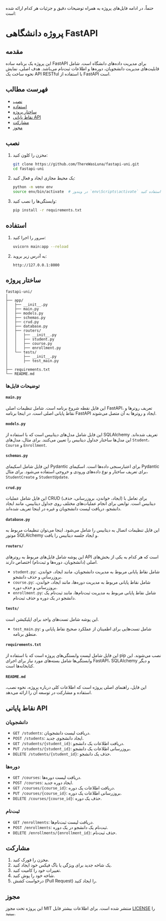 حتماً، در ادامه فایل‌های پروژه به همراه توضیحات دقیق و جزئیات هر کدام ارائه شده است:

# پروژه دانشگاهی FastAPI

## مقدمه

این پروژه یک برنامه ساده FastAPI برای مدیریت داده‌های دانشگاه است. شامل قابلیت‌های مدیریت دانشجویان، دوره‌ها و اطلاعات ثبت‌نام می‌باشد. هدف اصلی، نمایش نحوه ساخت یک API RESTful با استفاده از FastAPI است.

## فهرست مطالب

- [نصب](#نصب)
- [استفاده](#استفاده)
- [ساختار پروژه](#ساختار-پروژه)
- [نقاط پایانی API](#نقاط-پایانی-api)
- [مشارکت](#مشارکت)
- [مجوز](#مجوز)

## نصب

1. مخزن را کلون کنید:
   ```bash
   git clone https://github.com/ThereWasLuna/fastapi-uni.git
   cd fastapi-uni
   ```

2. یک محیط مجازی ایجاد و فعال کنید:
   ```bash
   python -m venv env
   source env/bin/activate  # در ویندوز `env\Scripts\activate` استفاده کنید
   ```

3. وابستگی‌ها را نصب کنید:
   ```bash
   pip install -r requirements.txt
   ```

## استفاده

1. سرور را اجرا کنید:
   ```bash
   uvicorn main:app --reload
   ```

2. به آدرس زیر بروید:
   ```
   http://127.0.0.1:8000
   ```

## ساختار پروژه

```
fastapi-uni/
│
├── app/
│   ├── __init__.py
│   ├── main.py
│   ├── models.py
│   ├── schemas.py
│   ├── crud.py
│   ├── database.py
│   ├── routers/
│   │   ├── __init__.py
│   │   ├── student.py
│   │   ├── course.py
│   │   ├── enrollment.py
│   └── tests/
│       ├── __init__.py
│       ├── test_main.py
│
├── requirements.txt
└── README.md
```

### توضیحات فایل‌ها

#### `main.py`
این فایل نقطه شروع برنامه است. شامل تنظیمات اصلی FastAPI، تعریف روترها و نقاط پایانی اصلی است. در اینجا برنامه FastAPI ایجاد و روترها به آن متصل می‌شوند.

#### `models.py`
این فایل شامل مدل‌های دیتابیس است که با استفاده از SQLAlchemy تعریف شده‌اند. این مدل‌ها ساختار جداول دیتابیس را تعیین می‌کنند. برای مثال، مدل‌های `Student`، `Course` و `Enrollment`.

#### `schemas.py`
این فایل شامل اسکیمای Pydantic برای اعتبارسنجی داده‌ها است. اسکیمای Pydantic برای تعریف ساختار و نوع داده‌های ورودی و خروجی استفاده می‌شود. برای مثال، `StudentCreate` و `StudentUpdate`.

#### `crud.py`
این فایل شامل عملیات CRUD (ایجاد، خواندن، بروزرسانی، حذف) برای تعامل با دیتابیس است. توابعی برای انجام عملیات‌های مختلف روی جداول دیتابیس، مانند ایجاد دانشجو، دریافت لیست دانشجویان و غیره در اینجا تعریف شده‌اند.

#### `database.py`
این فایل تنظیمات اتصال به دیتابیس را شامل می‌شود. اینجا می‌توان تنظیمات مربوط به موتور SQLAlchemy و ایجاد جلسه دیتابیس را یافت.

#### `routers/`
این پوشه شامل فایل‌های مربوط به روترهای API است که هر کدام به یکی از بخش‌های اصلی (دانشجویان، دوره‌ها و ثبت‌نام) اختصاص دارند.
- `student.py`: شامل نقاط پایانی مربوط به مدیریت دانشجویان، مانند ایجاد، خواندن، بروزرسانی و حذف دانشجو.
- `course.py`: شامل نقاط پایانی مربوط به مدیریت دوره‌ها، مانند ایجاد، خواندن، بروزرسانی و حذف دوره.
- `enrollment.py`: شامل نقاط پایانی مربوط به مدیریت ثبت‌نام‌ها، مانند ثبت‌نام یک دانشجو در یک دوره و حذف ثبت‌نام.

#### `tests/`
این پوشه شامل تست‌های واحد برای اپلیکیشن است.
- `test_main.py`: شامل تست‌هایی برای اطمینان از عملکرد صحیح نقاط پایانی و منطق برنامه.

#### `requirements.txt`
این فایل شامل لیست وابستگی‌های پروژه است که با استفاده از pip نصب می‌شوند. این وابستگی‌ها شامل بسته‌های مورد نیاز برای اجرای FastAPI، SQLAlchemy و دیگر کتابخانه‌ها است.

#### `README.md`
این فایل، راهنمای اصلی پروژه است که اطلاعات کلی درباره پروژه، نحوه نصب، استفاده و مشارکت در توسعه آن را ارائه می‌دهد.

## نقاط پایانی API

### دانشجویان

- `GET /students`: دریافت لیست دانشجویان.
- `POST /students`: ایجاد دانشجوی جدید.
- `GET /students/{student_id}`: دریافت اطلاعات یک دانشجو.
- `PUT /students/{student_id}`: بروزرسانی اطلاعات یک دانشجو.
- `DELETE /students/{student_id}`: حذف یک دانشجو.

### دوره‌ها

- `GET /courses`: دریافت لیست دوره‌ها.
- `POST /courses`: ایجاد دوره جدید.
- `GET /courses/{course_id}`: دریافت اطلاعات یک دوره.
- `PUT /courses/{course_id}`: بروزرسانی اطلاعات یک دوره.
- `DELETE /courses/{course_id}`: حذف یک دوره.

### ثبت‌نام

- `GET /enrollments`: دریافت لیست ثبت‌نام‌ها.
- `POST /enrollments`: ثبت‌نام یک دانشجو در یک دوره.
- `DELETE /enrollments/{enrollment_id}`: حذف ثبت‌نام.

## مشارکت

1. مخزن را فورک کنید.
2. یک شاخه جدید برای ویژگی یا باگ فیکس خود ایجاد کنید.
3. تغییرات خود را کامیت کنید.
4. شاخه خود را پوش کنید.
5. درخواست کشش (Pull Request) را ایجاد کنید.

## مجوز

این پروژه تحت مجوز MIT منتشر شده است. برای اطلاعات بیشتر فایل [LICENSE](LICENSE) را ببینید.

